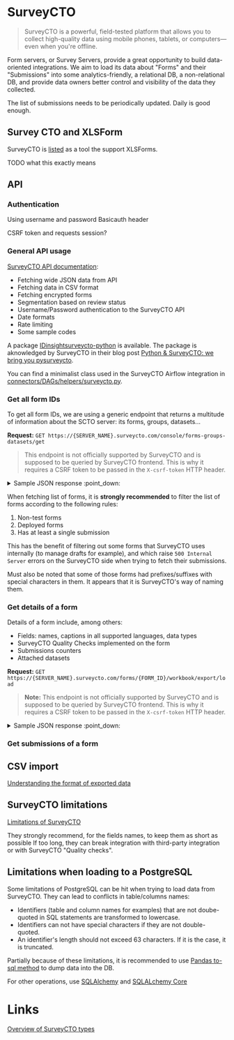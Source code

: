 # SurveyCTO

> SurveyCTO is a powerful, field-tested platform that allows you to collect high-quality data using mobile phones, tablets, or computers—even when you're offline.

Form servers, or Survey Servers, provide a great opportunity to build data-oriented integrations.
We aim to load its data about "Forms" and their "Submissions" into some analytics-friendly, a relational DB, a non-relational DB, and provide data owners better control and visibility of the data they collected.

The list of submissions needs to be periodically updated. Daily is good enough.

## Survey CTO and XLSForm

SurveyCTO is [listed](https://xlsform.org/en/#tools-that-support-xlsforms) as a tool the support XLSForms.

TODO what this exactly means

## API

### Authentication

Using username and password
Basicauth header

CSRF token and requests session?

### General API usage

[SurveyCTO API documentation](https://support.surveycto.com/hc/en-us/articles/360033156894?flash_digest=d76dde7c3ffc40f4a7f0ebd87596d32f3a52304f):
- Fetching wide JSON data from API
- Fetching data in CSV format
- Fetching encrypted forms
- Segmentation based on review status
- Username/Password authentication to the SurveyCTO API
- Date formats
- Rate limiting
- Some sample codes

A package [IDinsightsurveycto-python](https://github.com/IDinsight/surveycto-python/blob/master/pysurveycto/pysurveycto.py) is available. The package is aknowledged by SurveyCTO in their blog post [Python & SurveyCTO: we bring you pysurveycto](https://www.surveycto.com/blog/idinsight-phython-surveycto/).

You can find a minimalist class used in the SurveyCTO Airflow integration in [connectors/DAGs/helpers/surveycto.py](https://github.com/hikaya-io/connectors/blob/master/DAGs/helpers/surveycto.py).

### Get all form IDs

To get all form IDs, we are using a generic endpoint that returns a multitude of information about the SCTO server: its forms, groups, datasets...

**Request:** `GET https://{SERVER_NAME}.surveycto.com/console/forms-groups-datasets/get`

> This endpoint is not officially supported by SurveyCTO and is supposed to be queried by SurveyCTO frontend. This is why it requires a CSRF token to be passed in the `X-csrf-token` HTTP header.

<details>
  <summary>Sample JSON response :point_down:</summary>

```json
{
    "canAddObjectsIntoRoot": true,
    "groups": [
        {
           "id": 1,
           "title":"Title of the group",
           "parentGroupId":"ID of the parent group, if any",
           "ordinal":0.0,
           "teamGroup": false,
           "teamId": "Id of the team"
        },
        ...
    ],
    "datasets": [],
    "forms": [
        {
            "title":"Title Of The Form",
            "id":"title_of_the_form",
            "version":"version_of_the_form",
            "creationDate": 1614863369000,
            "createdUser": "ID of the user who created the form",
            "completeSubmissionCount": 20,
            "incompleteSubmissionCount":0,
            "unreviewedSubmissionCount":0,
            "approvedSubmissionCount":19,
            "rejectedSubmissionCount":1,
            "formFields":"None",
            "testForm":false,
            "encrypted":false,
            "draftVersion":"version of the draft, if any",
            "deployed":true,
            "webDataCollectionAnonymousEnabled":false,
            "webDataCollectionAutoDetectBrowserLanguage":true,
            "datasetOptionsModel":{
                ...
            },
            "attachedDatasetIds":[
                ...
            ],
            "lastIncomingDataDate":1615995064000,
            "groupId":98,
            "reviewWorkflowEnabled":false,
            "reviewWorkflowConfig":{
                ...
            },
            "formFillingSettings":{
                ...
            },
            "downloadable":true
        }
        ...
    ],
    ...
}
```

</details>

When fetching list of forms, it is **strongly recommended** to filter the list of forms according to the following rules:

1. Non-test forms
2. Deployed forms
3. Has at least a single submission

This has the benefit of filtering out some forms that SurveyCTO uses internally (to manage drafts for example), and which raise `500 Internal Server` errors on the SurveyCTO side when trying to fetch their submissions.

Must also be noted that some of those forms had prefixes/suffixes with special characters in them. It appears that it is SurveyCTO's way of naming them.

### Get details of a form

Details of a form include, among others:
- Fields: names, captions in all supported languages, data types
- SurveyCTO Quality Checks implemented on the form
- Submissions counters
- Attached datasets

**Request:** `GET https://{SERVER_NAME}.surveycto.com/forms/{FORM_ID}/workbook/export/load`

> **Note:** This endpoint is not officially supported by SurveyCTO and is supposed to be queried by SurveyCTO frontend. This is why it requires a CSRF token to be passed in the `X-csrf-token` HTTP header.

<details>
    <summary>Sample JSON response :point_down:</summary>

```json
{
    "formStructureModel":{
        "title":"Title of the Form",
        "latestVersion":"2103041459",
        "encrypted":false,
        "reviewWorkflowEnabled":false,
        "defaultLanguage":"English",
        "summaryElementsPerLanguage":{
            "English":{
                "name":"airflow_sample_form",
                "caption":"None",
                "dataType":"group",
                "appearance":"None",
                "children":[
                   {
                       "name":"name_of_the_field",
                       "caption":"Long descriptive text displayed in the form to give details about the field",
                       "dataType":"type_of_field",
                       "appearance":"display_of_the_value",
                       "publishable":false
                   },
                   ...
                ],
                "allFieldsCount":27,
                "publishableFieldsCount":2,
                "notesCount":1,
                "empty":false
            },
            "Español":{
                ...
            },
            "Français":{
                ...
            }
        },
        "languages":[
            "English",
            "Español",
            "Français"
        ]
    },
    "dataView":"None",
    "qualityCheckModels":"None",
    "uuids":[
        ...
    ],
    "latestReviewDates":[
        ...
    ],
    "latestReviewStatuses":[
        ...
    ],
    "latestClassTags":[
       "None",
       "None"
    ],
    "qualityChecksWarnings":"None",
    "lastQCRunDate":"None",
    "submissionsCounters":{
        ...
    },
    "totalUUIDsToFetch":0,
    "attachedDatasets":"None"
}
```

</details>

### Get submissions of a form

<!-- TODO -->

## CSV import

[Understanding the format of exported data](https://docs.surveycto.com/05-exporting-and-publishing-data/01-overview/09.data-format.html)

## SurveyCTO limitations

[Limitations of SurveyCTO](https://support.surveycto.com/hc/en-us/articles/360045646133-Limitations-of-SurveyCTO)

They strongly recommend, for the fields names, to keep them as short as possible
If too long, they can break integration with third-party integration or with SurveyCTO "Quality checks".

## Limitations when loading to a PostgreSQL

Some limitations of PostgreSQL can be hit when trying to load data from SurveyCTO.
They can lead to conflicts in table/columns names:

- Identifiers (table and column names for examples) that are not doube-quoted in SQL statements are transformed to lowercase.
- Identifiers can not have special characters if they are not double-quoted.
- An identifier's length should not exceed 63 characters. If it is the case, it is truncated.

Partially because of these limitations, it is recommended to use [Pandas to-sql method](https://pandas.pydata.org/docs/reference/api/pandas.DataFrame.to_sql.html) to dump data into the DB.

For other operations, use [SQLAlchemy](https://docs.sqlalchemy.org/) and [SQLALchemy Core](https://docs.sqlalchemy.org/en/14/core/)
# Links

[Overview of SurveyCTO types](https://docs.surveycto.com/02-designing-forms/01-core-concepts/03a.field-types-text.html)
